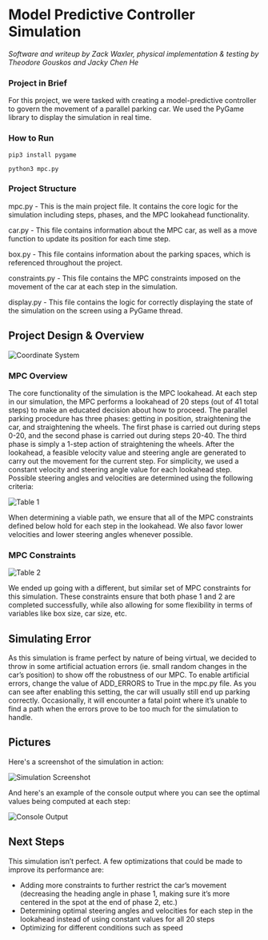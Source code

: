 # Model Predictive Controller Simulation

*Software and writeup by Zack Waxler, physical implementation & testing by Theodore Gouskos and Jacky Chen He*

### Project in Brief

For this project, we were tasked with creating a model-predictive controller to govern the movement of a parallel parking car. We used the PyGame library to display the simulation in real time. 

### How to Run

```pip3 install pygame```

```python3 mpc.py```

### Project Structure

mpc.py - This is the main project file. It contains the core logic for the simulation including steps, phases, and the MPC lookahead functionality.

car.py - This file contains information about the MPC car, as well as a move function to update its position for each time step.

box.py - This file contains information about the parking spaces, which is referenced throughout the project.

constraints.py - This file contains the MPC constraints imposed on the movement of the car at each step in the simulation.

display.py - This file contains the logic for correctly displaying the state of the simulation on the screen using a PyGame thread.

## Project Design & Overview

![Coordinate System](coords.png)

### MPC Overview

The core functionality of the simulation is the MPC lookahead. At each step in our simulation, the MPC performs a lookahead of 20 steps (out of 41 total steps) to make an educated decision about how to proceed. The parallel parking procedure has three phases: getting in position, straightening the car, and straightening the wheels. The first phase is carried out during steps 0-20, and the second phase is carried out during steps 20-40. The third phase is simply a 1-step action of straightening the wheels. After the lookahead, a feasible velocity value and steering angle are generated to carry out the movement for the current step. For simplicity, we used a constant velocity and steering angle value for each lookahead step. Possible steering angles and velocities are determined using the following criteria:

![Table 1](table_1.png)

When determining a viable path, we ensure that all of the MPC constraints defined below hold for each step in the lookahead. We also favor lower velocities and lower steering angles whenever possible.

### MPC Constraints

![Table 2](table_2.png)

We ended up going with a different, but similar set of MPC constraints for this simulation. These constraints ensure that both phase 1 and 2 are completed successfully, while also allowing for some flexibility in terms of variables like box size, car size, etc. 

## Simulating Error
As this simulation is frame perfect by nature of being virtual, we decided to throw in some artificial actuation errors (ie. small random changes in the car’s position) to show off the robustness of our MPC. To enable artificial errors, change the value of ADD_ERRORS to True in the mpc.py file. As you can see after enabling this setting, the car will usually still end up parking correctly. Occasionally, it will encounter a fatal point where it’s unable to find a path when the errors prove to be too much for the simulation to handle. 

## Pictures

Here's a screenshot of the simulation in action:

![Simulation Screenshot](simulation.png)

And here's an example of the console output where you can see the optimal values being computed at each step:

![Console Output](output.png)

## Next Steps

This simulation isn’t perfect. A few optimizations that could be made to improve its performance are:
- Adding more constraints to further restrict the car’s movement (decreasing the heading angle in phase 1, making sure it’s more centered in the spot at the end of phase 2, etc.)
- Determining optimal steering angles and velocities for each step in the lookahead instead of using constant values for all 20 steps
- Optimizing for different conditions such as speed
